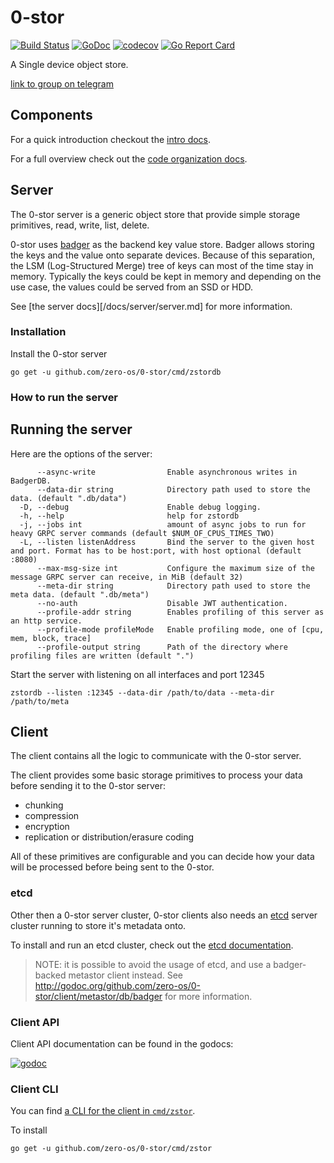 # 0-stor

[![Build Status](https://travis-ci.org/zero-os/0-stor.png?branch=master)](https://travis-ci.org/zero-os/0-stor) [![GoDoc](https://godoc.org/github.com/zero-os/0-stor?status.svg)](https://godoc.org/github.com/zero-os/0-stor) [![codecov](https://codecov.io/gh/zero-os/0-stor/branch/master/graph/badge.svg)](https://codecov.io/gh/zero-os/0-stor) [![Go Report Card](https://goreportcard.com/badge/github.com/zero-os/0-stor)](https://goreportcard.com/report/github.com/zero-os/0-stor)

A Single device object store.

[link to group on telegram](https://t.me/joinchat/BrOCOUGHeT035il_qrwQ2A)

## Components

For a quick introduction checkout the [intro docs](/docs/intro.md).

For a full overview check out the [code organization docs](/docs/code_organization.md).

## Server

The 0-stor server is a generic object store that provide simple storage primitives, read, write, list, delete.

0-stor uses [badger](https://github.com/dgraph-io/badger) as the backend key value store. Badger allows storing the keys and the value onto separate devices. Because of this separation, the LSM (Log-Structured Merge) tree of keys can most of the time stay in memory. Typically the keys could be kept in memory and depending on the use case, the values could be served from an SSD or HDD.

See [the server docs][/docs/server/server.md] for more information.

### Installation

Install the 0-stor server

```
go get -u github.com/zero-os/0-stor/cmd/zstordb
```

### How to run the server

## Running the server

Here are the options of the server:

```
      --async-write                Enable asynchronous writes in BadgerDB.
      --data-dir string            Directory path used to store the data. (default ".db/data")
  -D, --debug                      Enable debug logging.
  -h, --help                       help for zstordb
  -j, --jobs int                   amount of async jobs to run for heavy GRPC server commands (default $NUM_OF_CPUS_TIMES_TWO)
  -L, --listen listenAddress       Bind the server to the given host and port. Format has to be host:port, with host optional (default :8080)
      --max-msg-size int           Configure the maximum size of the message GRPC server can receive, in MiB (default 32)
      --meta-dir string            Directory path used to store the meta data. (default ".db/meta")
      --no-auth                    Disable JWT authentication.
      --profile-addr string        Enables profiling of this server as an http service.
      --profile-mode profileMode   Enable profiling mode, one of [cpu, mem, block, trace]
      --profile-output string      Path of the directory where profiling files are written (default ".")
```

Start the server with listening on all interfaces and port 12345

```shell
zstordb --listen :12345 --data-dir /path/to/data --meta-dir /path/to/meta
```

## Client

The client contains all the logic to communicate with the 0-stor server.

The client provides some basic storage primitives to process your data before sending it to the 0-stor server:
- chunking
- compression
- encryption
- replication or distribution/erasure coding

All of these primitives are configurable and you can decide how your data will be processed before being sent to the 0-stor.

### etcd

Other then a 0-stor server cluster, 0-stor clients also needs an [etcd](https://github.com/coreos/etcd) server cluster running to store it's metadata onto.

To install and run an etcd cluster, check out the [etcd documentation](https://github.com/coreos/etcd#getting-etcd).

> NOTE: it is possible to avoid the usage of etcd, and use a badger-backed metastor client instead. See http://godoc.org/github.com/zero-os/0-stor/client/metastor/db/badger for more information.

### Client API

Client API documentation can be found in the godocs:

[![godoc](https://godoc.org/github.com/zero-os/0-stor/client?status.svg)](https://godoc.org/github.com/zero-os/0-stor/client)

### Client CLI

You can find [a CLI for the client in `cmd/zstor`](cmd/zstor/README.md).

To install
```
go get -u github.com/zero-os/0-stor/cmd/zstor
```
